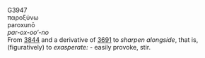 <body>
  <p>G3947<br>  παροξύνω  <br> paroxunō  <br><i>par-ox-oo‘-no </i><br>From <a href="g3844.htm">3844</a> and a derivative of <a href="g3691.htm">3691</a>  to <i>sharpen</i> <i>alongside</i>, that is, (figuratively) to <i>exasperate:</i> - easily provoke, stir.<br></p>
 </body>